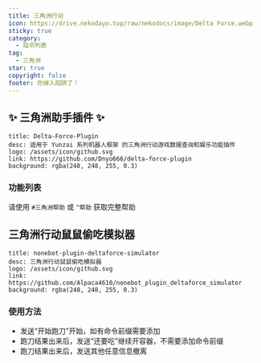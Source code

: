 ```yaml
---
title: 三角洲行动
icon: https://drive.nekodayo.top/raw/nekodocs/image/Delta Force.webp
sticky: true
category:
  - 指令列表
tag:
  - 三角洲
star: true
copyright: false
footer: 你掉入陷阱了！
---
```

## **✨ 三角洲助手插件 ✨**

  ```component VPCard
  title: Delta-Force-Plugin
  desc: 适用于 Yunzai 系列机器人框架 的三角洲行动游戏数据查询和娱乐功能插件
  logo: /assets/icon/github.svg
  link: https://github.com/Dnyo666/delta-force-plugin
  background: rgba(248, 248, 255, 0.3)
  ```

### **功能列表**

请使用 `#三角洲帮助` 或 `^帮助` 获取完整帮助



## **三角洲行动鼠鼠偷吃模拟器**

  ```component VPCard
  title: nonebot-plugin-deltaforce-simulator
  desc: 三角洲行动鼠鼠偷吃模拟器
  logo: /assets/icon/github.svg
  link: https://github.com/Alpaca4610/nonebot_plugin_deltaforce_simulator
  background: rgba(248, 248, 255, 0.3)
  ```

### 使用方法
- 发送“开始跑刀”开始，如有命令前缀需要添加
- 跑刀结果出来后，发送“还要吃”继续开容器，不需要添加命令前缀
- 跑刀结果出来后，发送其他任意信息撤离